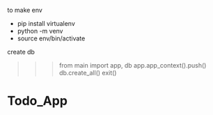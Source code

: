 
to make env 
* pip install virtualenv
*  python<version> -m venv <virtual-environment-name>
* source env/bin/activate

create db 
>>>from main import app, db
>>> app.app_context().push()
>>> db.create_all()
>>> exit()

# Todo_App
